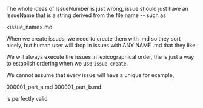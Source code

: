 The whole ideas of IssueNumber is just wrong, issue should just have an IssueName that is a string
derived from the file name -- such as

<issue_name>.md

When we create issues, we need to create them with <nnnnnn>.md so they sort nicely, but
human user will drop in issues with ANY NAME .md that they like.

We will always execute the issues in lexicographical order, the <nnnnnn> is just a way to
establish ordering when we use `issue create`.

We cannot assume that every issue will have a unique <nnnnnn> for example, 

000001_part_a.md
000001_part_b.md

is perfectly valid
